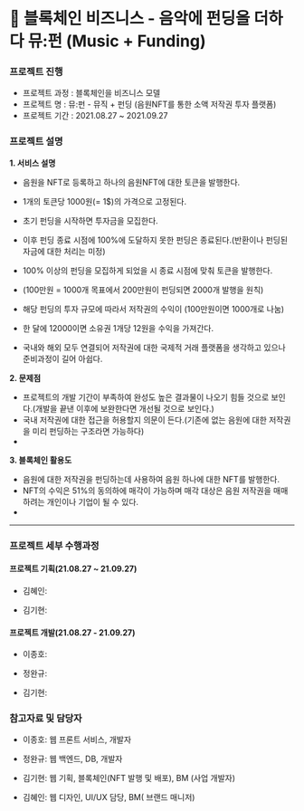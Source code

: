 # 🔗 블록체인 비즈니스 - 음악에 펀딩을 더하다 뮤:펀 (Music + Funding)

### 프로젝트 진행

-   프로젝트 과정 :  블록체인을 비즈니스 모델
-   프로젝트 명 : 뮤:펀 - 뮤직 + 펀딩 (음원NFT를 통한 소액 저작권 투자 플랫폼)
-   프로젝트 기간 : 2021.08.27 ~ 2021.09.27 

### 프로젝트 설명

**1. 서비스 설명**
-   음원을 NFT로 등록하고 하나의 음원NFT에 대한 토큰을 발행한다.
-   1개의 토큰당 1000원(= 1$)의 가격으로 고정된다.
 
-   초기 펀딩을 시작하면 투자금을 모집한다.
-   이후 펀딩 종료 시점에 100%에 도달하지 못한 펀딩은 종료된다.(반환이나 펀딩된 자금에 대한 처리는 미정)
-   100% 이상의 펀딩을 모집하게 되었을 시 종료 시점에 맞춰 토큰을 발행한다.
- (100만원 = 1000개 목표에서 200만원이 펀딩되면 2000개 발행을 원칙)
 
-   해당 펀딩의 투자 규모에 따라서 저작권의 수익이 (100만원이면 1000개로 나눔) 
-  한 달에 12000이면 소유권 1개당 12원을 수익을 가져간다.
  
-   국내와 해외 모두 연결되어 저작권에 대한 국제적 거래 플랫폼을 생각하고 있으나 준비과정이 길어 아쉽다.

**2. 문제점**

-   프로젝트의 개발 기간이 부족하여 완성도 높은 결과물이 나오기 힘들 것으로 보인다.(개발을 끝낸 이후에 보완한다면 개선될 것으로 보인다.)
-   국내 저작권에 대한 접근을 허용할지 의문이 든다.(기존에 없는 음원에 대한 저작권을 미리 펀딩하는 구조라면 가능하다)
-   

**3. 블록체인 활용도**
-   음원에 대한 저작권을 펀딩하는데 사용하여 음원 하나에 대한 NFT를 발행한다.
-   NFT의 수익은 51%의 동의하에 매각이 가능하며 매각 대상은 음원 저작권을 매매하려는 개인이나 기업이 될 수 있다.
-   

---

### 프로젝트 세부 수행과정

#### 프로젝트 기획(21.08.27 ~ 21.09.27)

-   김혜인: 

-   김기현: 

#### 프로젝트 개발(21.08.27 - 21.09.27)

-   이종호:

-   정완규:

-   김기현:

### 참고자료 및 담당자

-   이종호: 웹 프론트 서비스, 개발자
 
-   정완규: 웹 백엔드, DB, 개발자

-   김기현: 웹 기획, 블록체인(NFT 발행 및 배포), BM (사업 개발자)

-   김혜인: 웹 디자인, UI/UX 담당, BM( 브랜드 매니저)
